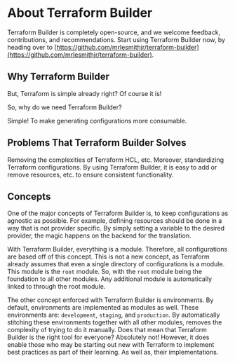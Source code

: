 # About Terraform Builder

Terraform Builder is completely open-source, and we welcome feedback,
contributions, and recommendations. Start using Terraform Builder now, by
heading over to [https://github.com/mrlesmithjr/terraform-builder](https://github.com/mrlesmithjr/terraform-builder).

## Why Terraform Builder

But, Terraform is simple already right? Of course it is!

So, why do we need Terraform Builder?

Simple! To make generating configurations more consumable.

## Problems That Terraform Builder Solves

Removing the complexities of Terraform HCL, etc. Moreover, standardizing
Terraform configurations. By using Terraform Builder, it is easy to add or
remove resources, etc. to ensure consistent functionality.

## Concepts

One of the major concepts of Terraform Builder is, to keep configurations as
agnostic as possible. For example, defining resources should be done in a way
that is not provider specific. By simply setting a variable to the desired
provider, the magic happens on the backend for the translation.

With Terraform Builder, everything is a module. Therefore, all configurations
are based off of this concept. This is not a new concept, as Terraform already
assumes that even a single directory of configurations is a module. This module
is the `root` module. So, with the `root` module being the foundation to all
other modules. Any additional module is automatically linked to through the
root module.

The other concept enforced with Terraform Builder is environments. By default,
environments are implemented as modules as well. These environments are:
`development`, `staging`, and `production`. By automatically stitching these
environments together with all other modules, removes the complexity of trying
to do it manually. Does that mean that Terraform Builder is the right tool for
everyone? Absolutely not! However, it does enable those who may be starting out
new with Terraform to implement best practices as part of their learning. As
well as, their implementations.
